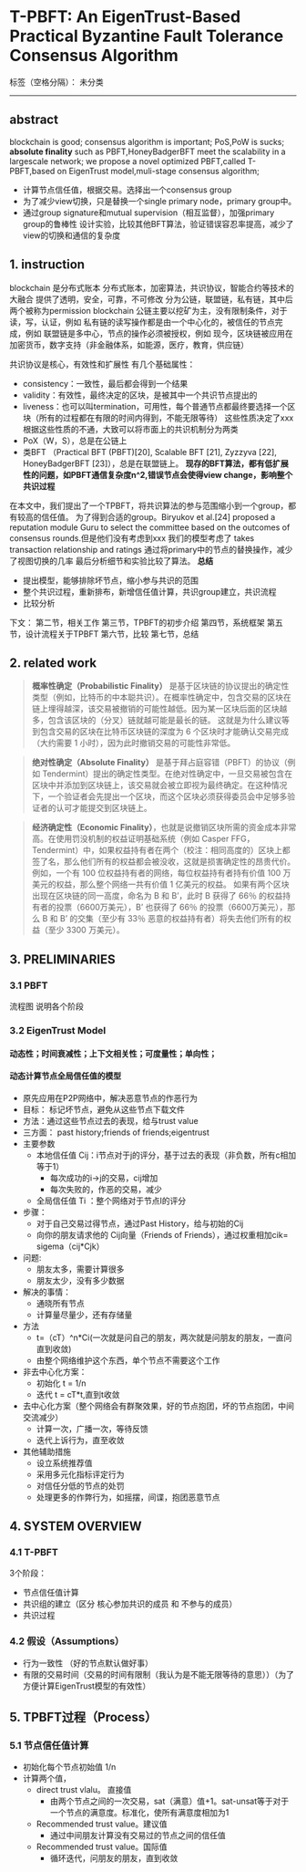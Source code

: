 # T-PBFT: An EigenTrust-Based Practical Byzantine Fault Tolerance Consensus Algorithm

标签（空格分隔）： 未分类

---

## abstract
blockchain is good;
consensus algorithm is important;
PoS,PoW is sucks;
**absolute finality** such as PBFT,HoneyBadgerBFT meet the scalability in a largescale network;
we propose a novel optimized PBFT,called T-PBFT,based on EigenTrust model,muli-stage consensus algorithm;
- 计算节点信任值，根据交易。选择出一个consensus group
- 为了减少view切换，只是替换一个single primary node，primary group中。
- 通过group signature和mutual supervision（相互监督），加强primary group的鲁棒性
设计实验，比较其他BFT算法，验证错误容忍率提高，减少了view的切换和通信的复杂度

## 1. instruction
blockchain 是分布式账本
分布式账本，加密算法，共识协议，智能合约等技术的大融合
提供了透明，安全，可靠，不可修改
分为公链，联盟链，私有链，其中后两个被称为permission blockchain
公链主要以挖矿为主，没有限制条件，对于读，写，认证，例如
私有链的读写操作都是由一个中心化的，被信任的节点完成，例如
联盟链是多中心，节点的操作必须被授权，例如
现今，区块链被应用在加密货币，数字支持（非金融体系，如能源，医疗，教育，供应链）

共识协议是核心，有效性和扩展性
有几个基础属性：
- consistency：一致性，最后都会得到一个结果
- validity：有效性，最终决定的区块，是被其中一个共识节点提出的
- liveness：也可以叫termination，可用性，每个普通节点都最终要选择一个区块（所有的过程都在有限的时间内得到，不能无限等待）
这些性质决定了xxx
根据这些性质的不通，大致可以将市面上的共识机制分为两类
- PoX（W，S），总是在公链上
- 类BFT （Practical BFT (PBFT)[20], Scalable BFT [21], Zyzzyva [22], HoneyBadgerBFT [23]），总是在联盟链上。
**现存的BFT算法，都有低扩展性的问题，如PBFT通信复杂度n^2,错误节点会使得view change，影响整个共识过程**

在本文中，我们提出了一个TPBFT，将共识算法的参与范围缩小到一个group，都有较高的信任值。
为了得到合适的group。Biryukov et al.[24] proposed a reputation module Guru to select the committee
based on the outcomes of consensus rounds.但是他们没有考虑到xxx
我们的模型考虑了 takes transaction relationship and ratings
通过将primary中的节点的替换操作，减少了视图切换的几率
最后分析细节和实验比较了算法。
**总结**
- 提出模型，能够排除坏节点，缩小参与共识的范围
- 整个共识过程，重新排布，新增信任值计算，共识group建立，共识流程
- 比较分析

下文：
第二节，相关工作
第三节，TPBFT的初步介绍
第四节，系统框架
第五节，设计流程关于TPBFT
第六节，比较
第七节，总结

## 2. related work

> **概率性确定（Probabilistic Finality）**
是基于区块链的协议提出的确定性类型（例如，比特币的中本聪共识）。在概率性确定中，包含交易的区块在链上埋得越深，该交易被撤销的可能性越低。因为某一区块后面的区块越多，包含该区块的（分叉）链就越可能是最长的链。 这就是为什么建议等到包含交易的区块在比特币区块链的深度为 6 个区块时才能确认交易完成（大约需要 1 小时），因为此时撤销交易的可能性非常低。

> **绝对性确定（Absolute Finality）**
是基于拜占庭容错（PBFT）的协议（例如 Tendermint）提出的确定性类型。在绝对性确定中，一旦交易被包含在区块中并添加到区块链上，该交易就会被立即视为最终确定。在这种情况下，一个验证者会先提出一个区块，而这个区块必须获得委员会中足够多验证者的认可才能提交到区块链上。

> **经济确定性（Economic Finality）**，也就是说撤销区块所需的资金成本非常高。在使用罚没机制的权益证明基础系统（例如 Casper FFG，Tendermint）中，如果权益持有者在两个（校注：相同高度的）区块上都签了名，那么他们所有的权益都会被没收，这就是损害确定性的昂贵代价。例如，一个有 100 位权益持有者的网络，每位权益持有者持有价值 100 万美元的权益，那么整个网络一共有价值 1 亿美元的权益。 如果有两个区块出现在区块链的同一高度，命名为 B 和 B’，此时 B 获得了 66％ 的权益持有者的投票（6600万美元），B’ 也获得了 66％ 的投票（6600万美元），那么 B 和 B’ 的交集（至少有 33％ 恶意的权益持有者）将失去他们所有的权益（至少 3300 万美元）。

## 3. PRELIMINARIES
### 3.1 PBFT
流程图
说明各个阶段
### 3.2 EigenTrust Model
#### 动态性；时间衰减性；上下文相关性；可度量性；单向性；
#### 动态计算节点全局信任值的模型
- 原先应用在P2P网络中，解决恶意节点的作恶行为
- 目标： 标记坏节点，避免从这些节点下载文件
- 方法：通过这些节点过去的表现，给与trust value
- 三方面： past history;friends of friends;eigentrust
- 主要参数 
    - 本地信任值 Cij：i节点对于j的评分，基于过去的表现（非负数，所有c相加等于1）
        - 每次成功的i->j的交易，cij增加
        - 每次失败的，作恶的交易，减少
    - 全局信任值 Ti ：整个网络对于节点I的评分
- 步骤： 
    - 对于自己交易过得节点，通过Past History，给与初始的Cij
    - 向你的朋友请求他的 Cij向量（Friends of Friends），通过权重相加cik= sigema（cij*Cjk）
- 问题:
    - 朋友太多，需要计算很多
    - 朋友太少，没有多少数据
- 解决的事情：
    - 通晓所有节点
    - 计算量尽量少，还有存储量
- 方法
    - t=（cT）^n*Ci(一次就是问自己的朋友，两次就是问朋友的朋友，一直问直到收敛)
    - 由整个网络维护这个东西，单个节点不需要这个工作
- 非去中心化方案：
    - 初始化 t = 1/n
    - 迭代 t = cT*t,直到t收敛
- 去中心化方案（整个网络会有群聚效果，好的节点抱团，坏的节点抱团，中间交流减少）
    - 计算一次，广播一次，等待反馈
    - 迭代上诉行为，直至收敛
- 其他辅助措施
    - 设立系统推荐值
    - 采用多元化指标评定行为
    - 对信任分低的节点的处罚
    - 处理更多的作弊行为，如摇摆，间谍，抱团恶意节点
    
## 4. SYSTEM  OVERVIEW
### 4.1 T-PBFT
3个阶段：
- 节点信任值计算
- 共识组的建立（区分 核心参加共识的成员 和 不参与的成员）
- 共识过程
### 4.2 假设（Assumptions）
- 行为一致性 （好的节点默认做好事）
- 有限的交易时间（交易的时间有限制（我认为是不能无限等待的意思））（为了方便计算EigenTrust模型的有效性）
## 5. TPBFT过程（Process）
### 5.1 节点信任值计算
- 初始化每个节点初始值 1/n
- 计算两个值，
    - direct trust vlalu。 直接值
        - 由两个节点之间的一次交易，sat（满意）值+1。sat-unsat等于对于一个节点的满意度。标准化，使所有满意度相加为1
    - Recommended trust value。建议值
        - 通过中间朋友计算没有交易过的节点之间的信任值
    - Recommended trust value。国际值
        - 循环迭代，问朋友的朋友，直到收敛 


